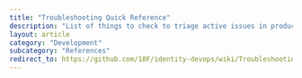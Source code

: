 ```yaml
---
title: "Troubleshooting Quick Reference"
description: "List of things to check to triage active issues in production"
layout: article
category: "Development"
subcategory: "References"
redirect_to: https://github.com/18F/identity-devops/wiki/Troubleshooting-Quick-Reference
---
```

